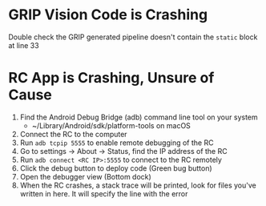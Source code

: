 
# GRIP Vision Code is Crashing
Double check the GRIP generated pipeline doesn't contain the `static` block at line 33

# RC App is Crashing, Unsure of Cause
1. Find the Android Debug Bridge (adb) command line tool on your system
    * ~/Library/Android/sdk/platform-tools on macOS
2. Connect the RC to the computer
3. Run `adb tcpip 5555` to enable remote debugging of the RC
4. Go to settings -> About -> Status, find the IP address of the RC
5. Run `adb connect <RC IP>:5555` to connect to the RC remotely
6. Click the debug button to deploy code (Green bug button)
7. Open the debugger view (Bottom dock)
8. When the RC crashes, a stack trace will be printed, look for files you've written in here. It will specify the line with the error